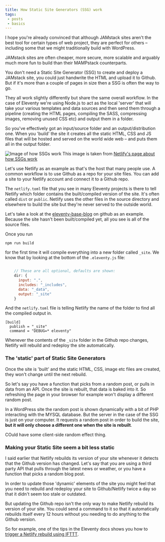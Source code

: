 ```yaml
---
title: How Static Site Generators (SSG) work
tags: 
 - posts
 - basics
---
```


I hope you're already convinced that although JAMstack sites aren't the best tool for certain types of web project, they are perfect for others – including some that we might traditionally build with WordPress.

JAMstack sites are often cheaper, more secure, more scalable and arguably much more fun to build than their MAMPstack counterparts.

You don't need a Static Site Generator (SSG) to create and deploy a JAMstack site, you could just handwrite the HTML and upload it to Github. But if it's more than a couple of pages in size then a SSG is often the way to go.

They all work slightly differently but share the same overall workflow. In the case of Eleventy we're using Node.js to act as the local 'server' that will take your various templates and data sources and then send them through a pipeline (creating the HTML pages, compiling the SASS, compressing images, removing unused CSS etc) and output them in a folder.

So you've effectively got an input/source folder and an output/distribution one. When you 'build' the site it creates all the static HTML, CSS and JS files that will be hosted and served on the world wide web – and puts them all in the output folder.

![Image of how SSGs work](https://cdn.netlify.com/b0cd7be20ba718c92b5da007a109a89122f6791a/7824d/img/blog/ssg-host-flow.png)
This image is taken from [Netlify's page about how SSGs work](https://www.netlify.com/blog/2020/04/14/what-is-a-static-site-generator-and-3-ways-to-find-the-best-one/)

Let's use Netlify as an example as that's the host that many people use. A common workflow is to use Github as a repo for your site files. You can add a site to your Netlify account and connect it to a Github repo. 

The `netlify.toml` file that you see in many Eleventy projects is there to tell Netlify which folder contains the built/compiled version of the site. It's often called `dist` or `public`. Netlify uses the other files in the source directory and elsewhere to build the site but they're never served to the outside world.

Let's take a look at the [eleventy-base-blog](https://github.com/11ty/eleventy-base-blog) on github as an example. Because the site hasn't been built/compiled yet, all you see is all of the source files.

Once you run 
```
npm run build
```
for the first time it will compile everything into a new folder called `_site`. We know that by looking at the bottom of the `.eleventy.js` file:

```js

    // These are all optional, defaults are shown:
    dir: {
      input: ".",
      includes: "_includes",
      data: "_data",
      output: "_site"
    }
```

And the `netlify.toml` file is telling Netlify the name of the folder to find all the compiled output in. 

```
[build]
  publish = "_site"
  command = "DEBUG=* eleventy"
```

Whenever the contents of the `_site` folder in the Github repo changes, Netlify will rebuild and redeploy the site automatically.

### The 'static' part of Static Site Generators

Once the site is 'built' and the static HTML, CSS, image etc files are created, they won't change until the next rebuild.

So let's say you have a function that picks from a random post, or pulls in data from an API. Once the site is rebuilt, that data is baked into it. So refreshing the page in your browser for example won't display a different random post. 

In a WordPress site the random post is shown dynamically with a bit of PHP interacting with the MYSQL database. But the server in the case of the SSG is just on your computer. It requests a random post in order to build the site, **but it will only choose a different one when the site is rebuilt**.

COuld have some client-side random effect thing.

### Making your Static Site seem a bit less static

I said earlier that Netlify rebuilds its version of your site whenever it detects that the Github version has changed. Let's say that you are using a third party API that pulls through the latest news or weather, or you have a function that picks a random blog post.

In order to update those 'dynamic' elements of the site you might feel that you need to rebuild and redeploy your site to Github/Netlify twice a day so that it didn't seem too stale or outdated.

But updating the Github repo isn't the only way to make Netlify rebuild its version of your site. You could send a command to it so that it automatically rebuilds itself every 12 hours without you needing to do anything to the Github version.

So for example, one of the tips in the Eleventy docs shows you how to [trigger a Netlify rebuild using IFTTT](https://www.11ty.dev/docs/quicktips/netlify-ifttt/).
